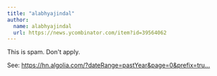 ```yaml
---
title: "alabhyajindal"
author:
  name: alabhyajindal
  url: https://news.ycombinator.com/item?id=39564062
---
```

This is spam. Don&#x27;t apply.

See: <a href="https:&#x2F;&#x2F;hn.algolia.com&#x2F;?dateRange=pastYear&amp;page=0&amp;prefix=true&amp;query=Mixrank&amp;sort=byDate&amp;type=comment" rel="nofollow">https:&#x2F;&#x2F;hn.algolia.com&#x2F;?dateRange=pastYear&amp;page=0&amp;prefix=tru...</a>
